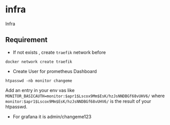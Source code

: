 # infra
Infra 

## Requirement

* If not exists , create `traefik` network before
```
docker network create traefik
```


* Create User for prometheus Dashboard 
```
htpasswd -nb monitor changeme

```

Add an entry in your env vas like
 `MONITOR_BASICAUTH=monitor:$apr1$Lscox9Mm$EsK/hzJsNNDBGf68vUHV6/` where `monitor:$apr1$Lscox9Mm$EsK/hzJsNNDBGf68vUHV6/` is the result of your htpasswd.

 
* For grafana it is admin/changeme123
